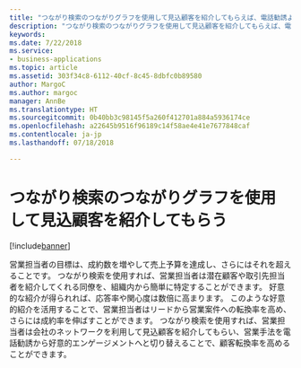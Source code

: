 ```yaml
---
title: "つながり検索のつながりグラフを使用して見込顧客を紹介してもらえば、電話勧誘よりも好意的なエンゲージメントを構築できます"
description: "つながり検索のつながりグラフを使用して見込顧客を紹介してもらえば、電話勧誘よりも好意的なエンゲージメントを構築できます"
keywords: 
ms.date: 7/22/2018
ms.service:
- business-applications
ms.topic: article
ms.assetid: 303f34c8-6112-40cf-8c45-8dbfc0b89580
author: MargoC
ms.author: margoc
manager: AnnBe
ms.translationtype: HT
ms.sourcegitcommit: 0b40bb3c98145f5a260f412701a884a5936174ce
ms.openlocfilehash: a22645b9516f96189c14f58ae4e41e7677848caf
ms.contentlocale: ja-jp
ms.lasthandoff: 07/18/2018

---
```


# <a name="get-introduced-to-prospects-with-the-who-knows-whom-connection-graph"></a>つながり検索のつながりグラフを使用して見込顧客を紹介してもらう


[!include[banner](../../includes/banner.md)]


営業担当者の目標は、成約数を増やして売上予算を達成し、さらにはそれを超えることです。  つながり検索を使用すれば、営業担当者は潜在顧客や取引先担当者を紹介してくれる同僚を、組織内から簡単に特定することができます。  好意的な紹介が得られれば、応答率や関心度は数倍に高まります。  このような好意的紹介を活用することで、営業担当者はリードから営業案件への転換率を高め、さらには成約率を伸ばすことができます。  つながり検索を使用すれば、営業担当者は会社のネットワークを利用して見込顧客を紹介してもらい、営業手法を電話勧誘から好意的エンゲージメントへと切り替えることで、顧客転換率を高めることができます。

